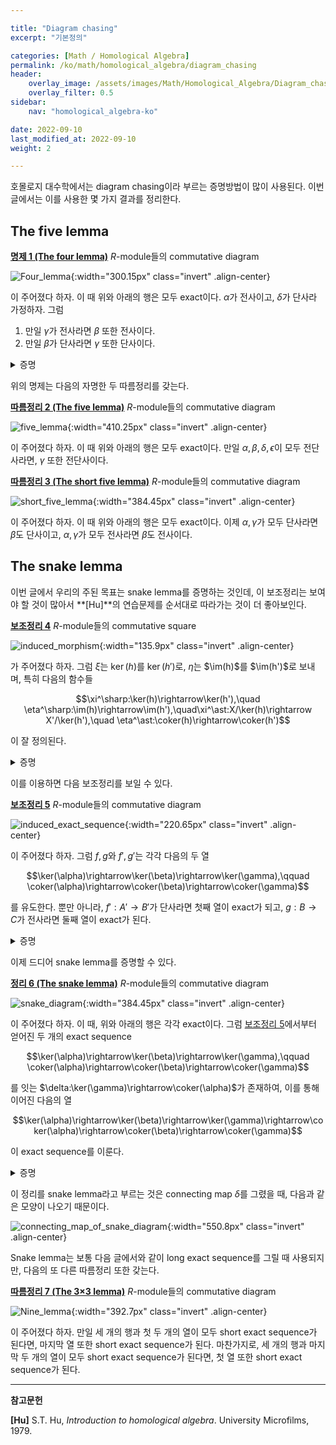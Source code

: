 ```yaml
---

title: "Diagram chasing"
excerpt: "기본정의"

categories: [Math / Homological Algebra]
permalink: /ko/math/homological_algebra/diagram_chasing
header:
    overlay_image: /assets/images/Math/Homological_Algebra/Diagram_chasing.png
    overlay_filter: 0.5
sidebar: 
    nav: "homological_algebra-ko"

date: 2022-09-10
last_modified_at: 2022-09-10
weight: 2

---
```


호몰로지 대수학에서는 diagram chasing이라 부르는 증명방법이 많이 사용된다. 이번 글에서는 이를 사용한 몇 가지 결과를 정리한다.

## The five lemma

<div class="proposition" markdown="1">

<ins id="pp1">**명제 1 (The four lemma)**</ins> $R$-module들의 commutative diagram

![Four_lemma](/assets/images/Math/Homological_Algebra/Diagram_chasing-1.png){:width="300.15px" class="invert" .align-center}

이 주어졌다 하자. 이 때 위와 아래의 행은 모두 exact이다. $\alpha$가 전사이고, $\delta$가 단사라 가정하자. 그럼

1. 만일 $\gamma$가 전사라면 $\beta$ 또한 전사이다.
2. 만일 $\beta$가 단사라면 $\gamma$ 또한 단사이다.

</div>
<details class="proof" markdown="1">
<summary>증명</summary>

1. 임의의 $b'\in B'$를 택하자. 우리는 적당한 $b\in B$가 존재하여 $\beta(b)=b'$임을 보여야 한다. 가정에 의해 $\gamma$는 전사이므로, 적당한 $c\in C$가 존재하여 $\gamma(c)=g'(b')\in C'$가 성립한다. 이제
  
    $$\delta(h(c))=h'(\gamma(c))=h'(g'(b'))=0$$

    이므로 $h(c)\in\ker\delta$이고, $\delta$는 단사이므로 $h(c)=0$이다. 즉, $c\in\ker(h)=\im(g)$이므로 적당한 $b_0\in B$가 존재하여 $g(b_0)=c$이다. 이제 이러한 $b_0$에 대하여, $b'-\beta(b_0)\in B'$를 생각하자. 그럼

    $$g'(b'-\beta(b_0))=g'(b')-g'(\beta(b_0))=\gamma(c)-\gamma(g(b_0))=\gamma(c)-\gamma(c)=0$$

    이므로, $b'-\beta(b_0)\in\ker(g')=\im(f')$가 성립한다. 따라서 적당한 $a'\in A'$가 존재하여 $f'(a')=b'-\beta(b_0)$이다. $\alpha$는 전사이므로, $\alpha(a)=a'$를 만족하는 $a\in A$가 존재한다. 그럼

    $$\beta(f(a))=f'(\alpha(a))=f'(a')=b'-\beta(b_0)$$

    이고, 따라서 $b=b_0+f(a)$라 하면 $\beta(b)=b'$임을 확인할 수 있다.
2. 어떤 $c\in C$가 $\gamma(c)=0$을 만족한다 하자. 우리는 $c=0$임을 보여야 한다. 우선

    $$0=h'(0)=h'(\gamma(c))=\delta(h(c))$$

    이고, $\delta$는 단사이므로 $h(c)=0$임을 안다. 즉 $c\in\ker(h)=\im(g)$이므로, 적당한 $b_0\in B$가 존재하여 $g(b_0)=c$이다. 이제 $B'$의 원소 $\beta(b_0)$를 생각하면,

    $$g'(\beta(b_0))=\gamma(g(b_0))=\gamma(c)=0$$

    이므로, $\beta(b_0)\in\ker(g')=\im(f')$이 성립한다. 따라서 적당한 $a'\in A'$가 존재하여 $f'(a')=\beta(b_0)$이고, $\alpha$는 전사이므로 $\alpha(a)=a'$를 만족하는 $a\in A$도 존재한다. 이제 $b=b_0-f(a)$라 하자. 그럼

    $$g(b)=g(b_0-f(a))=g(b_0)-g(f(a))=g(b_0)=c$$

    이다. 한편, 

    $$\beta(b)=\beta(b_0-f(a))=\beta(b_0)-\beta(f(a))=\beta(b_0)-f'(\alpha(a))=\beta(b_0)-f'(a')=\beta(b_0)-\beta(b_0)=0$$

    이므로 $b\in\ker(\beta)$이고, $\beta$는 단사이므로 $b=0$가 된다. 따라서 $c=g(b)=0$이고, $\gamma$는 단사이다.

</details>

위의 명제는 다음의 자명한 두 따름정리를 갖는다.

<div class="proposition" markdown="1">

<ins id="crl2">**따름정리 2 (The five lemma)**</ins> $R$-module들의 commutative diagram

![five_lemma](/assets/images/Math/Homological_Algebra/Diagram_chasing-2.png){:width="410.25px" class="invert" .align-center}

이 주어졌다 하자. 이 때 위와 아래의 행은 모두 exact이다. 만일 $\alpha,\beta,\delta,\epsilon$이 모두 전단사라면, $\gamma$ 또한 전단사이다.

</div>

<div class="proposition" markdown="1">

<ins id="crl3">**따름정리 3 (The short five lemma)**</ins> $R$-module들의 commutative diagram

![short_five_lemma](/assets/images/Math/Homological_Algebra/Diagram_chasing-3.png){:width="384.45px" class="invert" .align-center}

이 주어졌다 하자. 이 때 위와 아래의 행은 모두 exact이다. 이제 $\alpha,\gamma$가 모두 단사라면 $\beta$도 단사이고, $\alpha,\gamma$가 모두 전사라면 $\beta$도 전사이다.

</div>

## The snake lemma

이번 글에서 우리의 주된 목표는 snake lemma를 증명하는 것인데, 이 보조정리는 보여야 할 것이 많아서 **[Hu]**의 연습문제를 순서대로 따라가는 것이 더 좋아보인다.

<div class="proposition" markdown="1">

<ins id="lem4">**보조정리 4**</ins> $R$-module들의 commutative square

![induced_morphism](/assets/images/Math/Homological_Algebra/Diagram_chasing-4.png){:width="135.9px" class="invert" .align-center}

가 주어졌다 하자. 그럼 $\xi$는 $\ker(h)$를 $\ker(h')$로, $\eta$는 $\im(h)$를 $\im(h')$로 보내며, 특히 다음의 함수들

$$\xi^\sharp:\ker(h)\rightarrow\ker(h'),\quad \eta^\sharp:\im(h)\rightarrow\im(h'),\quad\xi^\ast:X/\ker(h)\rightarrow X'/\ker(h'),\quad \eta^\ast:\coker(h)\rightarrow\coker(h')$$

이 잘 정의된다. 

</div>
<details class="proof" markdown="1">
<summary>증명</summary>

$i:\ker(h)\rightarrow X$와 $\xi$의 합성 $\xi\circ i:\ker h\rightarrow X'$를 생각하자. 그럼 

$$h'\circ(\xi\circ i)=(\eta\circ h)\circ i=\eta\circ 0=0$$

이므로, [§완전열, ⁋명제 5](/ko/math/homological_algebra/exact_sequences#pp5)로부터 유일한 $\xi^\sharp:\ker(h)\rightarrow\ker(h')$가 존재한다는 것을 안다. 

![induced_morphism_kernel](/assets/images/Math/Homological_Algebra/Diagram_chasing-5.png){:width="274.2px" class="invert" .align-center}

비슷하게 $p'\circ\eta:Y\rightarrow \coker (h')$로부터,

$$(p'\circ\eta)\circ h=p'\circ(h'\circ\xi)=(p'\circ h')\circ\xi=0\circ\xi=0$$

이고, $\coker(h)$의 universal property로부터 $\eta^\ast$를 정의할 수 있다.

![induced_morphism_cokernel](/assets/images/Math/Homological_Algebra/Diagram_chasing-6.png){:width="294.3px" class="invert" .align-center}

정의에 의해 $\coker(h)=Y/\im(h), \coker(h')=Y'/\im(h')$이므로, $\eta^\ast$가 $0$을 $0$으로 보내는 것으로부터 $\eta^\sharp$ 또한 잘 정의된다. 마지막으로 $\xi^\ast$의 경우, $p:X'\rightarrow X'/\ker(h')$를 생각하면 

$$\ker(h)\subseteq\ker(p\circ\xi)$$

이고, 따라서 $p\circ\xi$가 $\xi^\ast:X/\ker(h)\rightarrow X'/\ker(h')$를 유도한다. (<#ref#>)

</details>

이를 이용하면 다음 보조정리를 보일 수 있다.

<div class="proposition" markdown="1">

<ins id="lem5">**보조정리 5**</ins> $R$-module들의 commutative diagram

![induced_exact_sequence](/assets/images/Math/Homological_Algebra/Diagram_chasing-7.png){:width="220.65px" class="invert" .align-center}

이 주어졌다 하자. 그럼 $f,g$와 $f',g'$는 각각 다음의 두 열

$$\ker(\alpha)\rightarrow\ker(\beta)\rightarrow\ker(\gamma),\qquad \coker(\alpha)\rightarrow\coker(\beta)\rightarrow\coker(\gamma)$$

를 유도한다. 뿐만 아니라, $f':A'\rightarrow B'$가 단사라면 첫째 열이 exact가 되고, $g:B\rightarrow C$가 전사라면 둘째 열이 exact가 된다.

</div>
<details class="proof" markdown="1">
<summary>증명</summary>

$f,g$와 $f',g'$이 각각 주어진 두 개의 열

$$\ker(\alpha)\overset{f^\sharp}{\longrightarrow}\ker(\beta)\overset{g^\sharp}{\longrightarrow}\ker(\gamma),\qquad \coker(\alpha)\overset{(f')^\ast}{\longrightarrow}\coker(\beta)\overset{(g')^\ast}{\longrightarrow}\coker(\gamma)$$

을 유도하는 것은 [보조정리 4](#lem4)의 결과이다. 뿐만 아니라, $i_A, i_B, i_C$를 각각 kernel들에서 $A,B,C$로의 자명한 함수들이라 하면

$$i_C\circ g^\sharp\circ f^\sharp=g\circ i_B\circ f^\sharp=g\circ f\circ i_A=0$$

이고, $i_C$가 단사인 것으로부터 $g^\sharp\circ f^\sharp=0$임을 확인할 수 있다. 비슷하게 $p_A,p_B,p_C$를 각각 $A,B,C$에서 cokernel들로의 자명한 함수들이라 하면, 

$$(g')^\ast\circ(f')^\ast\circ p_C=(g')^\ast\circ p_B\circ f=p_A\circ g'\circ f'=0$$

이고, $p_C$가 전사인 것으로부터 $(g')^\ast\circ(f')^\ast=0$임을 확인할 수 있다. 따라서 주어진 명제를 보이기 위해서는 $f':A'\rightarrow B'$가 단사라면 $\ker(g^\sharp)\subset\im(f^\sharp)$이고, $g:B\rightarrow C$가 전사라면 $\ker((g')^\ast)\subset\im((f')^\ast)$임을 보이면 충분하다. 

우선 $f'$가 단사라고 가정하자. 만일 어떤 $b\in\ker(\beta)$에 대하여 $g^\sharp(b)=0$이라면, $g^\sharp$의 정의에 의해 $g(b)=0$이고 따라서 $b\in\ker(g)=\im(f)$이다. 따라서 어떤 $a\in A$가 존재하여 $f(a)=b$가 성립한다. 그런데

$$(f'\circ\alpha)(a)=(\beta\circ f)(a)=\beta(f(a))=\beta(b)=0$$

에서, $f'$는 단사이므로 $a\in\ker(\alpha)$이고 $f(a)=f^\sharp(a)=b$로부터 $b\in\im(f^\sharp)$이 된다.

이제 $g$가 전사라고 가정하자. $b'\in\coker(\beta)$가 $\ker((g')^\ast)$의 원소라 하자. 즉 $((g')^\ast)(b')=g'(b')+\im(\gamma)=0$이다. 그런데 $g'(b')\in\im(\gamma)$이므로, 적당한 $c\in C$가 존재하여 $\gamma(c)=g'(b')$이고, $g$는 전사이므로 적당한 $b\in B$가 존재하여 $g(b)=c$이다. 이 때 

$$g'(b')=\gamma(c)=(\gamma\circ g)(b)=(g'\circ\beta)(b)$$

이므로, $b'-\beta(b)\in\ker(g')=\im(f')$가 성립한다. 이제 $f'(a')=b'-\beta(b)$를 만족하는 $a'\in A'$를 택하자. 그럼 $f'(a')-b'\in\im(\beta)$이므로, 

$$f'(a')+\im(\beta)=b'+\im(\beta)$$

이고 따라서

$$((f')^\ast)(a'+\im(\alpha))=b'+\im(\beta)$$

이 성립한다.

</details>

이제 드디어 snake lemma를 증명할 수 있다. 

<div class="proposition" markdown="1">

<ins id="thm6">**정리 6 (The snake lemma)**</ins> $R$-module들의 commutative diagram

![snake_diagram](/assets/images/Math/Homological_Algebra/Diagram_chasing-8.png){:width="384.45px" class="invert" .align-center}

이 주어졌다 하자. 이 때, 위와 아래의 행은 각각 exact이다. 그럼 [보조정리 5](#lem5)에서부터 얻어진 두 개의 exact sequence 

$$\ker(\alpha)\rightarrow\ker(\beta)\rightarrow\ker(\gamma),\qquad \coker(\alpha)\rightarrow\coker(\beta)\rightarrow\coker(\gamma)$$

를 잇는 $\delta:\ker(\gamma)\rightarrow\coker(\alpha)$가 존재하여, 이를 통해 이어진 다음의 열

$$\ker(\alpha)\rightarrow\ker(\beta)\rightarrow\ker(\gamma)\rightarrow\coker(\alpha)\rightarrow\coker(\beta)\rightarrow\coker(\gamma)$$

이 exact sequence를 이룬다. 

</div>
<details class="proof" markdown="1">
<summary>증명</summary>

증명을 위해서는 $\delta$를 하나 만들고, 이후 위의 열이 $\ker(\gamma)$와 $\coker(\alpha)$에서 각각 exact임을 보이면 충분하다. 

우선 $c\in\ker(\gamma)$를 하나 택하자. 그럼 $g$가 전사이므로, 적당한 $b\in B$가 존재하여 $g(b)=c$가 성립하며, 이 $b$는 다음의 식

$$0=\gamma(c)=\gamma(g(b))=(\gamma\circ g)(b)=(g'\circ\beta)(b)=g'(\beta(b))$$

을 만족한다. 즉 $\beta(b)\in\ker(g')=\im(f')$이다. 따라서 $f'(a')=\beta(b)$이도록 하는 $a'$가 유일하게 존재한다. 이러한 $a'$에 대하여 $\delta(c)=a'+\im(\alpha)\in \coker(\alpha)$라 하자. 

함수 $delta$가 잘 정의되기 위해서는 위의 함수값이 $b$의 선택에 의존하지 않아야 한다. $g(b_1)=c$를 만족하는 또다른 $b_1\in B$를 택하고, 위와 같은 방식으로 $f'(a_1')=\beta(b_1)$을 만족하는 $a_1'\in A'$를 택하자. 그럼 

$$0=(g'\circ f')(a_1'-a_1)=(g'\circ \beta)(b_1-b)=(\gamma\circ g)(b_1-b)$$

이므로 $b_1-b\in\ker(g)=\im(f)$이 성립한다. 이제 $f(a)=b_1-b$이도록 하는 $a\in A$를 찾으면, 

$$f'(\alpha(a))=\beta(f(a))=\beta(b_1)-\beta(b)=f'(a_1'-a')$$

이고, $f'$가 단사이므로 $\alpha(a)=a_1'-a'$가 성립한다. 즉, $a_1'\equiv a' \mod \im(\alpha)$이고, $\delta$가 잘 정의된다. 어렵지 않게 $\delta$가 $R$-module들 사이의 homomorphism임을 보일 수 있다.

이렇게 만든 $\delta$가 다음의 열

$$\ker(\beta)\rightarrow\ker(\gamma)\rightarrow\coker(\alpha)\rightarrow\coker(\beta)$$ 

을 exact sequence로 만든다는 것을 보여야 한다. 우선 $b\in \ker(\beta)$라 하자. $\delta(g^\sharp(b))=a'+\im(\alpha)$라 하면 $a'$는 식 $f'(a')=\beta(b)$에 의하여 결정되는데, $b\in\ker(\beta)$이므로 $f'(a')=0$이고, $f'$는 단사이므로 $a'=0$이어야 한다. 즉 $\delta\circ g^\sharp=0$이다. 이와 비슷하게, 임의의 $c\in\ker(\gamma)$에 대하여 $\delta(c)=a'+\im(\alpha)$라 하면, 

$$((f')^\ast)(a'+\im(\alpha))=f'(a')+\im(\beta)=\beta(b)+\im(\beta)=0$$

가 된다. 따라서 $\ker(\delta)\subset\im(g^\sharp)$이고 $\ker(f')^\ast\subset\im(\delta)$이라는 것만 보이면 충분하다.

우선 $c\in\ker(\delta)$라 하자. 그럼 $a'$는 $g(b)=c$를 만족하는 $b$에 대해, 식 $f'(a')=\beta(b)$를 만족하는 원소로 정의되므로 $a'\in\im(\alpha)$이다. 이제 $\alpha(a)=a'$를 만족하는 $a\in A$를 택하자. 그럼

$$\beta(b)=f'(a')=f'(\alpha(a))=\beta(f(a))$$

이므로 $b-f(a)\in\ker(\beta)$이다. 이제

$$g^\sharp(b-f(a))=g(b-f(a))=g(b)-g(f(a))=g(b)=c$$

이므로 $c\in\im g^\sharp$가 성립한다. 

비슷하게 $a'\in\ker(f')^\ast$라 하자. 그럼 $f'(a')\in\im(\beta)$이므로 적당한 $b\in B$가 존재하여 $\beta(b)=f'(a')$가 성립하고, 이 $b$에 대하여

$$\gamma(g(b))=(g'\circ\beta)(b)=(g'\circ f')(a')=0$$

가 성립하므로 $g(b)\in\ker(\gamma)$이다. 따라서 $\delta(g(b))$가 잘 정의되며, $b$가 정확히 $f'(a')=\beta(b)$를 만족하는 원소로 정의되었으므로 이 값은 정확히 $a'+\im(\alpha)$와 같다.

</details>

이 정리를 snake lemma라고 부르는 것은 connecting map $\delta$를 그렸을 때, 다음과 같은 모양이 나오기 때문이다.

![connecting_map_of_snake_diagram](/assets/images/Math/Homological_Algebra/Diagram_chasing-9.png){:width="550.8px" class="invert" .align-center}

Snake lemma는 보통 다음 글에서와 같이 long exact sequence를 그릴 때 사용되지만, 다음의 또 다른 따름정리 또한 갖는다.

<div class="proposition" markdown="1">

<ins id="crl7">**따름정리 7 (The 3×3 lemma)**</ins> $R$-module들의 commutative diagram

![Nine_lemma](/assets/images/Math/Homological_Algebra/Diagram_chasing-10.png){:width="392.7px" class="invert" .align-center}

이 주어졌다 하자. 만일 세 개의 행과 첫 두 개의 열이 모두 short exact sequence가 된다면, 마지막 열 또한 short exact sequence가 된다. 마찬가지로, 세 개의 행과 마지막 두 개의 열이 모두 short exact sequence가 된다면, 첫 열 또한 short exact sequence가 된다.

</div>

---

**참고문헌**

**[Hu]** S.T. Hu, *Introduction to homological algebra*. University Microfilms, 1979.